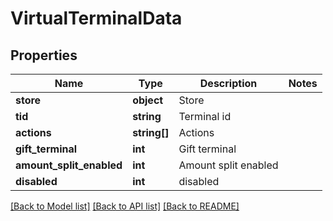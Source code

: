# VirtualTerminalData

## Properties
Name | Type | Description | Notes
------------ | ------------- | ------------- | -------------
**store** | **object** | Store | 
**tid** | **string** | Terminal id | 
**actions** | **string[]** | Actions | 
**gift_terminal** | **int** | Gift terminal | 
**amount_split_enabled** | **int** | Amount split enabled | 
**disabled** | **int** | disabled | 

[[Back to Model list]](../README.md#documentation-for-models) [[Back to API list]](../README.md#documentation-for-api-endpoints) [[Back to README]](../../README.md)


